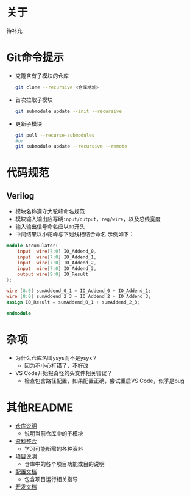 # 关于
待补充
# Git命令提示
- 克隆含有子模块的仓库
  ```bash
  git clone --recursive <仓库地址>
  ```
- 首次拉取子模块
  ```bash
  git submodule update --init --recursive
  ```
- 更新子模块
  ```bash
  git pull --recurse-submodules
  #or
  git submodule update --recursive --remote
  ```  



# 代码规范
## Verilog
- 模块名称遵守大驼峰命名规范
- 模块输入输出应写明`input/output`，`reg/wire`，以及总线宽度
- 输入输出信号命名应以`IO`开头
- 中间结果以小驼峰与下划线相结合命名
示例如下：
```Verilog
module Accumulator(
    input  wire[7:0] IO_Addend_0,
    input  wire[7:0] IO_Addend_1,
    input  wire[7:0] IO_Addend_2,
    input  wire[7:0] IO_Addend_3,
    output wire[9:0] IO_Result
);

wire [8:0] sumAddend_0_1 = IO_Addend_0 + IO_Addend_1; 
wire [8:0] sumAddend_2_3 = IO_Addend_2 + IO_Addend_3;
assign IO_Result = sumAddend_0_1 + sumAddend_2_3; 

endmodule
```
# 杂项
- 为什么仓库名叫ysys而不是ysyx？
  - 因为不小心打错了，不好改
- VS Code开始报奇怪的头文件相关错误？
  - 检查包含路径配置，如果配置正确，尝试重启VS Code，似乎是bug
# 其他README
- [仓库说明](repo_README.md)
  - 说明当前仓库中的子模块
- [资料整合](info_collection.md)
  - 学习可能所需的各种资料
- [项目说明](proj_list.md)
  - 仓库中的各个项目功能或目的说明
- [配置文档](config_doc.md)
  - 包含项目运行相关指导
- [开发文档](dev_doc.md)